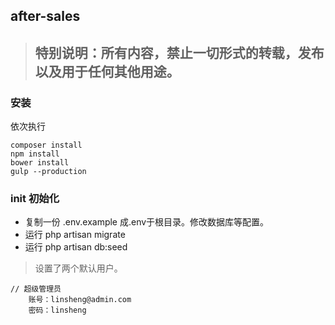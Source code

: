 ## after-sales

> ## 特别说明：所有内容，禁止一切形式的转载，发布以及用于任何其他用途。

### 安装
依次执行
```
composer install
npm install
bower install
gulp --production
```

### init 初始化
- 复制一份 .env.example 成.env于根目录。修改数据库等配置。
- 运行 php artisan migrate
- 运行 php artisan db:seed

> 设置了两个默认用户。
```
// 超级管理员
    账号：linsheng@admin.com
    密码：linsheng
```

